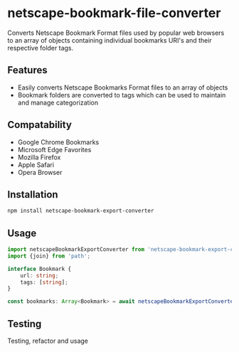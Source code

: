 
# netscape-bookmark-file-converter
 Converts Netscape Bookmark Format files used by popular web browsers to an array of objects containing individual bookmarks URI's and their respective folder tags.

## Features
* Easily converts Netscape Bookmarks Format files to an array of objects
* Bookmark folders are converted to tags which can be used to maintain and manage categorization

## Compatability
* Google Chrome Bookmarks
* Microsoft Edge Favorites
* Mozilla Firefox
* Apple Safari
* Opera Browser

## Installation
```sh
npm install netscape-bookmark-export-converter
```

## Usage
```ts
import netscapeBookmarkExportConverter from 'netscape-bookmark-export-converter';
import {join} from 'path';

interface Bookmark {
    url: string;
    tags: [string];
}

const bookmarks: Array<Bookmark> = await netscapeBookmarkExportConverter(join(__dirname, '/bookmarks.html'));
```

## Testing


 Testing, refactor and usage